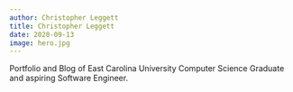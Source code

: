 ```yaml
---
author: Christopher Leggett
title: Christopher Leggett
date: 2020-09-13
image: hero.jpg
---
```


Portfolio and Blog of East Carolina University Computer Science Graduate and aspiring Software Engineer.
